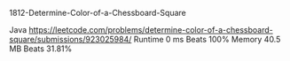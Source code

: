 1812-Determine-Color-of-a-Chessboard-Square

Java
https://leetcode.com/problems/determine-color-of-a-chessboard-square/submissions/923025984/
Runtime
0 ms
Beats
100%
Memory
40.5 MB
Beats
31.81%
